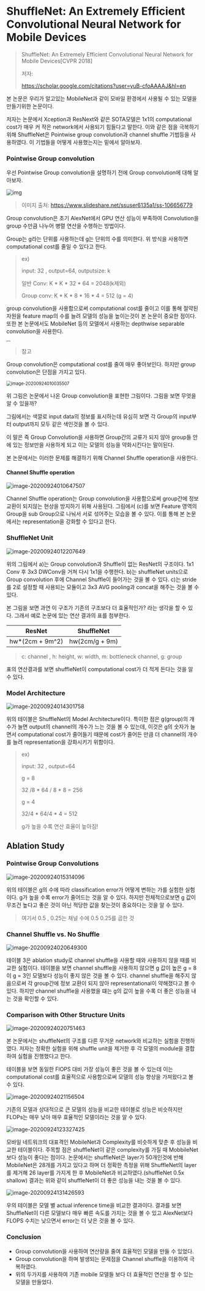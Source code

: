 # ShuffleNet: An Extremely Efficient Convolutional Neural Network for Mobile Devices

> ShuffleNet: An Extremely Efficient Convolutional Neural Network for Mobile Devices[CVPR 2018]
>
> 저자:
>
> https://scholar.google.com/citations?user=yuB-cfoAAAAJ&hl=en
>
> 





본 논문은 우리가 알고있는 MobileNet과 같이 모바일 환경에서 사용될 수 있는 모델을  만들기위한 논문이다.

저자는 논문에서 Xception과 ResNext와 같은 SOTA모델은 1x1의 computational cost가 매우 커 작은 network에서 사용되기 힘들다고 말한다. 이와 같은 점을 극복하기 위해  ShuffleNet은 Pointwise group convolution과 channel shuffle 기법등을 사용하였다. 이 기법들을 어떻게 사용했는지는 밑에서 알아보자.





### Pointwise Group convolution

우선 Pointwise Group convolution을 설명하기 전에 Group convolution에 대해 알아보자.

![img](img/img.png)

> 이미지 출처: https://www.slideshare.net/ssuser6135a1/ss-106656779

Group convolution은 초기 AlexNet에서 GPU 연산 성능이 부족하여 Convolution을 group 수만큼 나누어 병렬 연산을 수행하는 방법이다. 

Group는 g라는 단위를 사용하는데 g는 단위의 수를 의미한다. 위 방식을 사용하면 computational cost를 줄일 수 있다고 한다.

> ex)
>
> input: 32 , output=64, outputsize: k
>
> 일반 Conv: K * K * 32 * 64 = 2048(k제외)
>
> Group conv: K * K * 8 * 16 * 4 = 512 (g = 4)

group convolution을 사용함으로써 computational cost를 줄이고 이를 통해 절약된 자원을 feature map의 수를 늘려 모델의 성능을 높이는것이 본 논문이 중요한 점이다. 또한 본 논문에서도 MobileNet 등의 모델에서 사용하는 depthwise separable convolution을 사용한다.

<img src="https://blog.kakaocdn.net/dn/BWloz/btqw2BC0dq1/nZJ5ELzocPhO3IlcLK3cnk/img.png" alt="img" style="zoom:25%;" />

> 참고



Group convolution은 computational cost를 줄여 매우 좋아보인다. 하지만 group convolution은 단점을 가지고 있다.

<img src="img/image-20200924010035507.png" alt="image-20200924010035507" style="zoom:80%;" />

위 그림은 논문에서 나온 Group convolution을 표현한 그림이다. 그림을 보면 무엇을 알 수 있을까?

그림에서는 색깔로 input data의 정보를 표시하는데 유심히 보면 각 Group의 input부터 output까지 모두 같은 색인것을 볼 수 있다. 

이 말은 즉 Group Convolution을 사용하면 Group간의 교류가 되지 않아 group들 안에 있는 정보만을 사용하게 되고 이는 모델의 성능을 약화시킨다는 말이된다.

본 논문에서는 이러한 문제를 해결하기 위해 Channel Shuffle operation을 사용한다.



####  Channel Shuffle operation

![image-20200924010647507](img/image-20200924010647507.png)



Channel Shuffle operation는 Group convolution을 사용함으로써 group간에 정보 교환이 되지않는 현상을 방지하기 위해 사용된다. 그림에서 (c)를 보면 Feature  영역의 Group을 sub Group으로 나눠서 서로 섞어주는 모습을 볼 수 있다. 이를 통해 본 논문에서는 representation을 강화할 수 있다고 한다.



### ShuffleNet Unit

![image-20200924012207649](img/image-20200924012207649.png)

 위의 그림에서 a)는 Group convolution과 Shuffle이 없는 ResNet의 구조이다. 1x1 Conv 후 3x3 DWConv을 거쳐 다시 1x1을 수행한다. b)는 shuffleNet units으로 Group convolution 후에 Channel Shuffle이 들어가는 것을 볼 수 있다. c)는 stride 를 2로 설정할 때 사용되는 모듈이고 3x3 AVG pooling과 concat을 해주는 것을 볼 수 있다.

 본 그림을 보면 과연 이 구조가 기존의 구조보다 더 효율적인가? 라는 생각을 할 수 있다. 그래서 예로 논문에 있는 연산 결과의 표를 첨부한다.

|     ResNet      |   ShuffleNet   |
| :-------------: | :------------: |
| hw*(2cm + 9m^2) | hw(2cm/g + 9m) |

> c: channel , h: height, w: width, m: bottleneck channel, g: group

표의 연산결과를 보면 shuffleNet이 computational cost가 더 적게 든다는 것을 알 수 있다.





### Model Architecture

![image-20200924014301758](img/image-20200924014301758.png)

위의 테이블은 ShuffleNet의 Model Architecture이다. 특이한 점은 g(group)의 개수가 늘면 output의 channel의 개수가 느는 것을 볼 수 있는데, 이것은 g의 숫자가 늘면서 computational cost가 줄어들기 때문에 cost가 줄어든 만큼 더 channel의 개수를 늘려 representation을 강화시키기 위함이다.

> ex)
>
> input: 32 , output=64
>
> g = 8
>
> 32 /8 * 64 / 8 * 8 = 256
>
> g = 4
>
> 32/4 * 64/4 * 4 = 512
>
> g가 높을 수록 연산 효율이 높아짐!





## Ablation Study

### Pointwise Group Convolutions



![image-20200924015314096](img/image-20200924015314096.png)

 위의 테이블은 g의 수에 따라 classification error가 어떻게 변하는 가를 실험한 실험이다. g가 높을 수록 error가 줄어드는 것을 알 수 있다.  하지만 전체적으로보면 g 값이 무조건 높다고 좋은 것이 아닌 적당한 값을 찾는것이 중요하다는 것을 알 수 있다.

>  여기서 0.5 , 0.25는 채널 수에 0.5 0.25를 곱한 것



### Channel Shuffle vs. No Shuffle

![image-20200924020649300](img/image-20200924020649300.png)

 테이블 3은 ablation study로 channel shuffle을 사용할 때와 사용하지 않을 때를 비교한 실험이다. 테이블을 보면 channel shuffle을 사용하지 않으면 g 값이 높은 g = 8이 g = 3인 모델보다 성능이 좋지 않은 것을 볼 수 있다. channel shuffle을 해주지 않음으로써 각 group간에 정보 교환이 되지 않아 representational이 약해졌다고 볼 수 있다. 하지만 channel shuffle을 사용했을 떄는 g의 값이 높을 수록 더 좋은 성능을 내는 것을 확인할 수 있다. 



### Comparison with Other Structure Units

![image-20200924020751463](img/image-20200924020751463.png)

 본 논문에서는 shuffleNet의 구조를 다른 무거운 network와 비교하는 실험을 진행하였다. 저자는 정확한 실험을 위해 shuffle unit을 제거한 후 각 모델의 module을 결합하여 실험을 진행했다고 한다. 

 테이블을 보면 동일한 FlOPS 대비 가장 성능이 좋은 것을 볼 수 있는데 이는 computational cost를 효율적으로 사용함으로써 모델의 성능 향상을 가져왔다고 볼 수 있다.

![image-20200924021156504](img/image-20200924021156504.png)

기존의 모델과 상대적으로 큰 모델의 성능을 비교한 테이블로 성능은 비슷하지만 FLOPs는 매우 낮아 매우 효율적인 모델이라는 것을 알 수 있다.



![image-20200924123327425](img/image-20200924123327425.png)

 모바일 네트워크의 대표격인 MobileNet과 Complexity를 비슷하게 맞춘 후 성능을 비교한 테이블이다. 주목할 점은 shuffleNet이 같은 complexity를 가질 때 MobbileNet보다 성능이 좋다는 점이다. 논문에서는 shuffleNet은 layer가 50개인것에 반해 MobileNet은 28개를 가지고 있다고 하며 더 정확한 측정을 위해 ShuffleNet의 layer를 제거해 26 layer를 가지게 한 후 MobileNet과 비교하였다.(shuffleNet 0.5x shallow) 결과는 위와 같이 shuffleNet이 더 좋은 성능을 내는 것을 볼 수 있다.



![image-20200924131426593](img/image-20200924131426593.png)

우의 테이블은 모델 별 actual inference time을 비교한 결과이다. 결과를 보면 ShuffleNet이 다른 모델보다 매우 빠른 속도를 가지는 것을 볼 수 있고 AlexNet보다 FLOPS 수치는 낮으면서 error는 더 낮은 것을 볼 수 있다.



### Conclusion

- Group convolution을 사용하여 연산량을 줄여 효율적인 모델을 만들 수 있었다.
- Group convolution을 하며 발생되는 문제점을 Channel shuffle을 이용하여 극복하였다.
- 위의 두가지를 사용하여 기존 mobile 모델들 보다 더 효율적인 연산을 할 수 있는 모델을 만들었다.